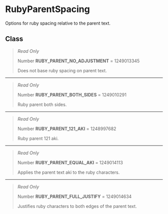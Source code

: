 # RubyParentSpacing
Options for ruby spacing relative to the parent text.

## Class
> *Read Only* 
> 
> Number **RUBY_PARENT_NO_ADJUSTMENT** = 1249013345
> 
> Does not base ruby spacing on parent text.
*** 
> *Read Only* 
> 
> Number **RUBY_PARENT_BOTH_SIDES** = 1249010291
> 
> Ruby parent both sides.
*** 
> *Read Only* 
> 
> Number **RUBY_PARENT_121_AKI** = 1248997682
> 
> Ruby parent 121 aki.
*** 
> *Read Only* 
> 
> Number **RUBY_PARENT_EQUAL_AKI** = 1249014113
> 
> Applies the parent text aki to the ruby characters.
*** 
> *Read Only* 
> 
> Number **RUBY_PARENT_FULL_JUSTIFY** = 1249014634
> 
> Justifies ruby characters to both edges of the parent text.

